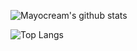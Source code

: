 ![Mayocream's github stats](https://github-readme-stats.vercel.app/api?username=mayocream&count_private=true&show_icons=true&theme=dracula)

![Top Langs](https://github-readme-stats.vercel.app/api/top-langs/?username=mayocream&layout=compact)
